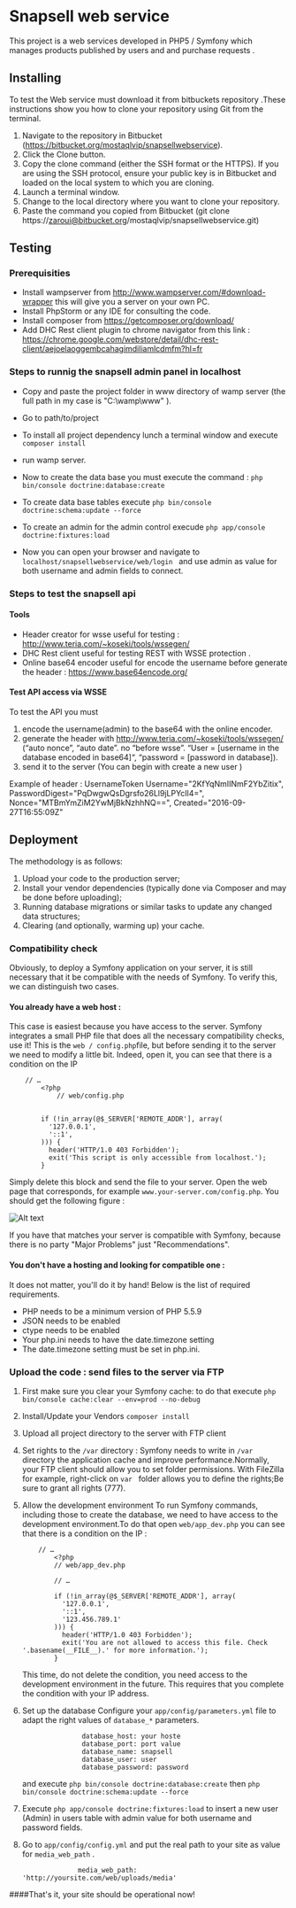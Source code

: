 Snapsell web service
====================

This project is a web services developed in PHP5 / Symfony which manages products published by users and 
and purchase requests .


Installing
----------

To test the Web service must download it from bitbuckets repository .These instructions show you how to clone your repository using Git from the terminal.

1. Navigate to the repository in Bitbucket (https://bitbucket.org/mostaqlvip/snapsellwebservice).
2. Click the Clone button.
3. Copy the clone command (either the SSH format or the HTTPS).
If you are using the SSH protocol, ensure your public key is in Bitbucket and loaded on the local system to which you are cloning.
4. Launch a terminal window.
5. Change to the local directory where you want to clone your repository.
6. Paste the command you copied from Bitbucket (git clone https://zaroui@bitbucket.org/mostaqlvip/snapsellwebservice.git)

Testing 
-------

### Prerequisities

- Install wampserver from http://www.wampserver.com/#download-wrapper this will give you a server on your own PC.
- Install PhpStorm or any IDE for consulting the code.
- Install composer from https://getcomposer.org/download/
- Add DHC Rest client plugin to chrome navigator from this link :
    https://chrome.google.com/webstore/detail/dhc-rest-client/aejoelaoggembcahagimdiliamlcdmfm?hl=fr
    
### Steps to runnig the snapsell admin panel in localhost 

- Copy and paste the project folder in www directory of wamp server (the full path in my case is "C:\wamp\www" ).
- Go to path/to/project
- To install all project dependency lunch a terminal window and execute
   `` composer install ``
- run wamp server.
- Now to create the data base you must execute the command :
   `` php bin/console doctrine:database:create  ``
- To create data base tables execute
    `` php bin/console doctrine:schema:update --force ``
- To create an admin for the admin control execude
    `` php app/console doctrine:fixtures:load ``

- Now you can open your browser and navigate to ``localhost/snapsellwebservice/web/login `` and use admin as value for both username and admin fields to connect.

### Steps to test the snapsell api 

#### Tools

- Header creator for wsse useful for testing : http://www.teria.com/~koseki/tools/wssegen/
- DHC Rest client useful for testing REST with WSSE protection .
- Online base64 encoder useful for encode the username before generate the header : https://www.base64encode.org/

#### Test API access via WSSE 

To test the API you must 

1. encode the username(admin) to the base64 with the online encoder. 
2. generate the header with http://www.teria.com/~koseki/tools/wssegen/ (“auto nonce”, “auto date”. no “before wsse”. “User = [username in the database encoded in base64]“, “password = [password in database]).
3. send it to the server (You can begin with create a new user )

Example of header :
    UsernameToken Username="2KfYqNmIINmF2YbZitix", PasswordDigest="PqDwgwQsDgrsfo26Ll9jLPYcIl4=", Nonce="MTBmYmZiM2YwMjBkNzhhNQ==", Created="2016-09-27T16:55:09Z"



## Deployment

The methodology is as follows:

1. Upload your code to the production server;
2. Install your vendor dependencies (typically done via Composer and may be done before uploading);
3. Running database migrations or similar tasks to update any changed data structures;
4. Clearing (and optionally, warming up) your cache.

### Compatibility check

Obviously, to deploy a Symfony application on your server, it is still necessary that it be compatible with the needs of Symfony.
To verify this, we can distinguish two cases.

#### You already have a web host :

This case is easiest because you have access to the server. Symfony integrates a small PHP file that does all the necessary compatibility checks, use it! This is the `` web / config.php ``file, but before sending it to the server we need to modify a little bit. Indeed, open it, you can see that there is a condition on the IP

    
        // …
            <?php
                // web/config.php
                
                
            if (!in_array(@$_SERVER['REMOTE_ADDR'], array(
              '127.0.0.1',
              '::1',
            ))) {
              header('HTTP/1.0 403 Forbidden');
              exit('This script is only accessible from localhost.');
            }
    
   Simply delete this block and send the file to your server. Open the web page that corresponds, for example `` www.your-server.com/config.php ``. You should get the following figure :
  
   ![Alt text](symfony_config.png)
  
   If you have that matches your server is compatible with Symfony, because there is no party "Major Problems" just "Recommendations".

#### You don't have a hosting and looking for compatible one :

   It does not matter, you'll do it by hand! Below is the list of required requirements.
                                           
   * PHP needs to be a minimum version of PHP 5.5.9
   * JSON needs to be enabled
   * ctype needs to be enabled
   * Your php.ini needs to have the date.timezone setting
   * The date.timezone setting must be set in php.ini.
   
### Upload the code : send files to the server via FTP

1. First make sure you clear your Symfony cache: to do that execute 
    `` php bin/console cache:clear --env=prod --no-debug ``
2. Install/Update your Vendors
    `` composer install ``
3. Upload all project directory to the server with FTP client 
4. Set rights to the  ``/var`` directory :
   Symfony needs to write in  ``/var`` directory the application cache and improve performance.Normally, your FTP client should allow you to set folder permissions. With FileZilla for example, right-click on ``var `` folder allows you to define the rights;Be sure to grant all rights (777).
5. Allow the development environment
   To run Symfony commands, including those to create the database, we need to have access to the development environment.To do that open ``web/app_dev.php`` you can see that there is a condition on the IP :
   
           // …
               <?php
               // web/app_dev.php
               
               // …
               
               if (!in_array(@$_SERVER['REMOTE_ADDR'], array(
                 '127.0.0.1',
                 '::1',
                 '123.456.789.1'
               ))) {
                 header('HTTP/1.0 403 Forbidden');
                 exit('You are not allowed to access this file. Check '.basename(__FILE__).' for more information.');
               }
      This time, do not delete the condition, you need access to the development environment in the future. This requires that you complete the condition with your IP address.

6. Set up the database
   Configure your  `` app/config/parameters.yml `` file to adapt the right values of `` database_* `` parameters.
                 
                      database_host: your hoste
                      database_port: port value
                      database_name: snapsell
                      database_user: user
                      database_password: password
                      
      and execute  `` php bin/console doctrine:database:create `` then  `` php bin/console doctrine:schema:update --force `` 

7. Execute `` php app/console doctrine:fixtures:load `` to insert a new user (Admin) in users table with admin value for both username and password fields.
8. Go to `` app/config/config.yml `` and put the real path to your site as value for ``media_web_path`` .
                      
                     media_web_path: 'http://yoursite.com/web/uploads/media'

####That's it, your site should be operational now!